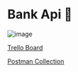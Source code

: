 # Bank Api 🏦

![image](https://user-images.githubusercontent.com/84308096/170487217-802505eb-bf83-43d0-9d0e-b793ed82e443.png)

[Trello Board](https://trello.com/b/mVEzbDuS/bank-api)

[Postman Collection](https://github.com/JoinCODED/MP-Flutter-Bank/blob/main/Banks%20Api.postman_collection.json)
